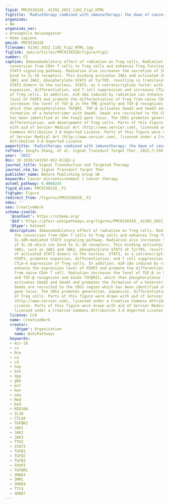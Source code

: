 ```yaml
---
figid: PMC9338328__41392_2022_1102_Fig2_HTML
figtitle: 'Radiotherapy combined with immunotherapy: the dawn of cancer treatment'
organisms:
- NA
organisms_ner:
- Drosophila melanogaster
- Homo sapiens
pmcid: PMC9338328
filename: 41392_2022_1102_Fig2_HTML.jpg
figlink: /pmc/articles/PMC9338328/figure/Fig2/
number: F2
caption: Immunomodulatory effect of radiation on Treg cells. Radiation promotes the
  conversion from CD4+ T cells to Treg cells and enhances Treg function through IL-10R-mediated
  STAT3 signaling pathway. Radiation also increases the secretion of IL-10 which can
  bind to IL-10 receptors. This binding activates JAKs and activated JAKs, such as
  JAK1 and JAK2, phosphorylate STAT3 at Tyr705, resulting in translocation of activated
  STAT3 dimers to the nucleus. STAT3, as a cotranscription factor with FOXP3, promotes
  expansion, differentiation, and T cell suppression and increases CTLA-4 expression
  of Treg cells. In addition, miR-10a induced by radiation can enhance the expression
  level of FOXP3 and promote the differentiation of Treg from naive CD4+ T cell. Radiation
  increases the level of TGF-β in the TME greatly and TGF-β recognizes and binds TGFβRII,
  which then phosphorylates TGFβRI. TGF-β activates Smad2 and Smad3 and promotes the
  formation of a heterotrimer with Smad4. Smads are recruited to the CNS1 region which
  has been identified at the Foxp3 gene locus. The CNS1 promotes generation, expansion,
  differentiation, and development of Treg cells. Parts of this figure were drawn
  with aid of Servier Medical Art (http://www.servier.com), licensed under a Creative
  Commons Attribution 3.0 Unported License. Parts of this figure were drawn with aid
  of Servier Medical Art (http://www.servier.com), licensed under a Creative Commons
  Attribution 3.0 Unported License
papertitle: 'Radiotherapy combined with immunotherapy: the dawn of cancer treatment.'
reftext: Zengfu Zhang, et al. Signal Transduct Target Ther. 2022;7:258.
year: '2022'
doi: 10.1038/s41392-022-01102-y
journal_title: Signal Transduction and Targeted Therapy
journal_nlm_ta: Signal Transduct Target Ther
publisher_name: Nature Publishing Group UK
keywords: Cancer microenvironment | Cancer therapy
automl_pathway: 0.9060245
figid_alias: PMC9338328__F2
figtype: Figure
redirect_from: /figures/PMC9338328__F2
ndex: ''
seo: CreativeWork
schema-jsonld:
  '@context': https://schema.org/
  '@id': https://pfocr.wikipathways.org/figures/PMC9338328__41392_2022_1102_Fig2_HTML.html
  '@type': Dataset
  description: Immunomodulatory effect of radiation on Treg cells. Radiation promotes
    the conversion from CD4+ T cells to Treg cells and enhances Treg function through
    IL-10R-mediated STAT3 signaling pathway. Radiation also increases the secretion
    of IL-10 which can bind to IL-10 receptors. This binding activates JAKs and activated
    JAKs, such as JAK1 and JAK2, phosphorylate STAT3 at Tyr705, resulting in translocation
    of activated STAT3 dimers to the nucleus. STAT3, as a cotranscription factor with
    FOXP3, promotes expansion, differentiation, and T cell suppression and increases
    CTLA-4 expression of Treg cells. In addition, miR-10a induced by radiation can
    enhance the expression level of FOXP3 and promote the differentiation of Treg
    from naive CD4+ T cell. Radiation increases the level of TGF-β in the TME greatly
    and TGF-β recognizes and binds TGFβRII, which then phosphorylates TGFβRI. TGF-β
    activates Smad2 and Smad3 and promotes the formation of a heterotrimer with Smad4.
    Smads are recruited to the CNS1 region which has been identified at the Foxp3
    gene locus. The CNS1 promotes generation, expansion, differentiation, and development
    of Treg cells. Parts of this figure were drawn with aid of Servier Medical Art
    (http://www.servier.com), licensed under a Creative Commons Attribution 3.0 Unported
    License. Parts of this figure were drawn with aid of Servier Medical Art (http://www.servier.com),
    licensed under a Creative Commons Attribution 3.0 Unported License
  license: CC0
  name: CreativeWork
  creator:
    '@type': Organization
    name: WikiPathways
  keywords:
  - mir-10
  - cx
  - Oce
  - ca
  - cd
  - hop
  - bsk
  - dpp
  - gbb
  - put
  - mav
  - sma
  - Med
  - Dad
  - MIR10A
  - IL10
  - CTLA4
  - TGFBR2
  - JAK1
  - JAK2
  - JAK3
  - TYK2
  - STAT3
  - TGFB1
  - TGFB2
  - TGFB3
  - FOXP3
  - TGFBR1
  - SMAD3
  - SMN1
  - SMAD4
  - TTC4
  - SMAD7
---
```

